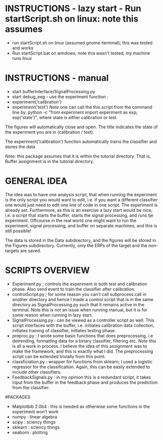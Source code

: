 # INSTRUCTIONS - lazy start - Run startScript.sh on linux: note this assumes
- run startScript.sh on linux (assumed gnome-terminal); this was tested and
works
- Run startScript.bat on windows; note this wasn't tested; my machine runs
linux




# INSTRUCTIONS - manual
- start bufferInterface/SignalProcessing.py
- start debug_eeg - use the experiment function :
 - experiment('calibration')
 - experiment('test')
*Note* one can call the this script from the command line by: python -c "from
experiment import experiment as exp; exp('state')", where state is either
calibration or test.

The figures will automatically close and open. The title indicates the state of
the experiment you are in (calibration / test).

The experiment('calibration') function automatically trains the classifier and stores
 the data

*Note*: this package assumes that it is within the tutorial directory.
That is, Buffer assignment is in the tutorial directory.

# GENERAL IDEA
The idea was to have one analysis script, that when running the experiment is
the only script you would want to edit, i.e. if you want a different classifier
one would just need to edit one line of code in one script. The experiment is
already set. Furthermore, as this is an exercise a lazy start would be nice,
i.e. a script that starts the buffer, starts the signal processing, and runs tje
experiment. Offcourse in the real world one might want to run the experiment,
signal processing, and buffer on separate machines, and this is still possible!

The data is stored in the Data subdirectory, and the figures will be stored in the Figures subdirectory. Currently, only the ERPs of the target and the non-targets are saved.

# SCRIPTS OVERVIEW
- Experiment.py ; controls the experiment in both test and calibration phase. Also
send event to train the classifier after calibration.
- controlScript.py ; for some reason you can't call subprocess.call in another
directory and hence I made a control script that is in the same directory as
SignalProcessing.py such that it remains active in the terminal. Note this is
not an issue when running  manual, but it is for some reason when running in
lazy start.
- SignalProcessing.py : can be viewed as a controller script as well. This
script interfaces with the buffer, i.e. initiates calibration data collection,
initiates training of classifier, initiates testing phase.
- preproc.py : I wrote some basic functions that does preprocessing, i.e
detrending, formatting data for a binary classifier, filtering etc. *Note* this
is all a work in process. I believe the idea of this assignment was to make the
framework, and this is exactly what I did. The preprocessing script can be
extended trivially from this point.
- classficiation.py : wrapper for functions from sklearn; I used a logistic
regressor for the classification. Again, this can be easily extended to include
other classifiers.
- FeedbackSignals.py : in my opinion this is a redundant script, it takes input from the buffer
in the feedback phase and produces the prediction from the classifier. 

#PACKAGES
- Matplotbib 2.0b4 : this is needed as otherwise some functions in the
experiment won't work
- numpy   : linear algebra
- scipy   : sciency things
- sklearn : sciency things
- seaborn : plotting

